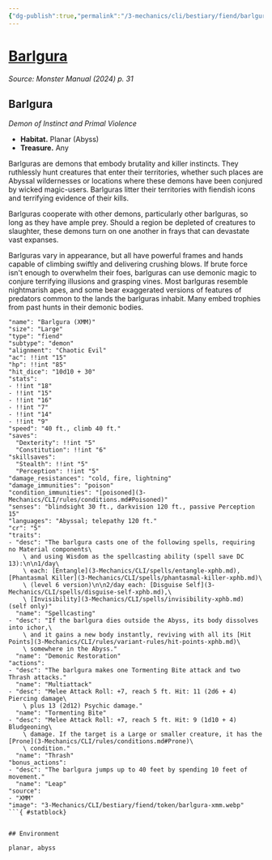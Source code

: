 ```yaml
---
{"dg-publish":true,"permalink":"/3-mechanics/cli/bestiary/fiend/barlgura-xmm/","tags":["ttrpg-cli/compendium/src/5e/xmm","ttrpg-cli/monster/cr/5","ttrpg-cli/monster/environment/abyss","ttrpg-cli/monster/environment/planar","ttrpg-cli/monster/size/large","ttrpg-cli/monster/type/fiend/demon"],"noteIcon":""}
---
```


# [Barlgura](3-Mechanics\CLI\bestiary\fiend/barlgura-xmm.md)
*Source: Monster Manual (2024) p. 31*  

## Barlgura

*Demon of Instinct and Primal Violence*

- **Habitat.** Planar (Abyss)  
- **Treasure.** Any  

Barlguras are demons that embody brutality and killer instincts. They ruthlessly hunt creatures that enter their territories, whether such places are Abyssal wildernesses or locations where these demons have been conjured by wicked magic-users. Barlguras litter their territories with fiendish icons and terrifying evidence of their kills.

Barlguras cooperate with other demons, particularly other barlguras, so long as they have ample prey. Should a region be depleted of creatures to slaughter, these demons turn on one another in frays that can devastate vast expanses.

Barlguras vary in appearance, but all have powerful frames and hands capable of climbing swiftly and delivering crushing blows. If brute force isn't enough to overwhelm their foes, barlguras can use demonic magic to conjure terrifying illusions and grasping vines. Most barlguras resemble nightmarish apes, and some bear exaggerated versions of features of predators common to the lands the barlguras inhabit. Many embed trophies from past hunts in their demonic bodies.

```statblock
"name": "Barlgura (XMM)"
"size": "Large"
"type": "fiend"
"subtype": "demon"
"alignment": "Chaotic Evil"
"ac": !!int "15"
"hp": !!int "85"
"hit_dice": "10d10 + 30"
"stats":
- !!int "18"
- !!int "15"
- !!int "16"
- !!int "7"
- !!int "14"
- !!int "9"
"speed": "40 ft., climb 40 ft."
"saves":
  "Dexterity": !!int "5"
  "Constitution": !!int "6"
"skillsaves":
  "Stealth": !!int "5"
  "Perception": !!int "5"
"damage_resistances": "cold, fire, lightning"
"damage_immunities": "poison"
"condition_immunities": "[poisoned](3-Mechanics/CLI/rules/conditions.md#Poisoned)"
"senses": "blindsight 30 ft., darkvision 120 ft., passive Perception 15"
"languages": "Abyssal; telepathy 120 ft."
"cr": "5"
"traits":
- "desc": "The barlgura casts one of the following spells, requiring no Material components\
    \ and using Wisdom as the spellcasting ability (spell save DC 13):\n\n1/day\
    \ each: [Entangle](3-Mechanics/CLI/spells/entangle-xphb.md), [Phantasmal Killer](3-Mechanics/CLI/spells/phantasmal-killer-xphb.md)\
    \ (level 6 version)\n\n2/day each: [Disguise Self](3-Mechanics/CLI/spells/disguise-self-xphb.md),\
    \ [Invisibility](3-Mechanics/CLI/spells/invisibility-xphb.md) (self only)"
  "name": "Spellcasting"
- "desc": "If the barlgura dies outside the Abyss, its body dissolves into ichor,\
    \ and it gains a new body instantly, reviving with all its [Hit Points](3-Mechanics/CLI/rules/variant-rules/hit-points-xphb.md)\
    \ somewhere in the Abyss."
  "name": "Demonic Restoration"
"actions":
- "desc": "The barlgura makes one Tormenting Bite attack and two Thrash attacks."
  "name": "Multiattack"
- "desc": "Melee Attack Roll: +7, reach 5 ft. Hit: 11 (2d6 + 4) Piercing damage\
    \ plus 13 (2d12) Psychic damage."
  "name": "Tormenting Bite"
- "desc": "Melee Attack Roll: +7, reach 5 ft. Hit: 9 (1d10 + 4) Bludgeoning\
    \ damage. If the target is a Large or smaller creature, it has the [Prone](3-Mechanics/CLI/rules/conditions.md#Prone)\
    \ condition."
  "name": "Thrash"
"bonus_actions":
- "desc": "The barlgura jumps up to 40 feet by spending 10 feet of movement."
  "name": "Leap"
"source":
- "XMM"
"image": "3-Mechanics/CLI/bestiary/fiend/token/barlgura-xmm.webp"
```{ #statblock}


## Environment

planar, abyss